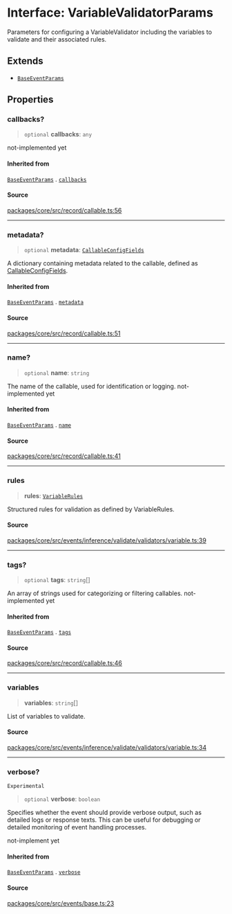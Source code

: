 # Interface: VariableValidatorParams

Parameters for configuring a VariableValidator including the variables to validate and their associated rules.

## Extends

- [`BaseEventParams`](../../../../../base/interfaces/BaseEventParams.md)

## Properties

### callbacks?

> `optional` **callbacks**: `any`

not-implemented yet

#### Inherited from

[`BaseEventParams`](../../../../../base/interfaces/BaseEventParams.md) . [`callbacks`](../../../../../base/interfaces/BaseEventParams.md#callbacks)

#### Source

[packages/core/src/record/callable.ts:56](https://github.com/VictorS67/encre/blob/42c3bddca4be2d23ad959c1c99381eefbf43789c/packages/core/src/record/callable.ts#L56)

***

### metadata?

> `optional` **metadata**: [`CallableConfigFields`](../../../../../../record/callable/type-aliases/CallableConfigFields.md)

A dictionary containing metadata related to the callable, defined as [CallableConfigFields](../../../../../../record/callable/type-aliases/CallableConfigFields.md).

#### Inherited from

[`BaseEventParams`](../../../../../base/interfaces/BaseEventParams.md) . [`metadata`](../../../../../base/interfaces/BaseEventParams.md#metadata)

#### Source

[packages/core/src/record/callable.ts:51](https://github.com/VictorS67/encre/blob/42c3bddca4be2d23ad959c1c99381eefbf43789c/packages/core/src/record/callable.ts#L51)

***

### name?

> `optional` **name**: `string`

The name of the callable, used for identification or logging. not-implemented yet

#### Inherited from

[`BaseEventParams`](../../../../../base/interfaces/BaseEventParams.md) . [`name`](../../../../../base/interfaces/BaseEventParams.md#name)

#### Source

[packages/core/src/record/callable.ts:41](https://github.com/VictorS67/encre/blob/42c3bddca4be2d23ad959c1c99381eefbf43789c/packages/core/src/record/callable.ts#L41)

***

### rules

> **rules**: [`VariableRules`](VariableRules.md)

Structured rules for validation as defined by VariableRules.

#### Source

[packages/core/src/events/inference/validate/validators/variable.ts:39](https://github.com/VictorS67/encre/blob/42c3bddca4be2d23ad959c1c99381eefbf43789c/packages/core/src/events/inference/validate/validators/variable.ts#L39)

***

### tags?

> `optional` **tags**: `string`[]

An array of strings used for categorizing or filtering callables. not-implemented yet

#### Inherited from

[`BaseEventParams`](../../../../../base/interfaces/BaseEventParams.md) . [`tags`](../../../../../base/interfaces/BaseEventParams.md#tags)

#### Source

[packages/core/src/record/callable.ts:46](https://github.com/VictorS67/encre/blob/42c3bddca4be2d23ad959c1c99381eefbf43789c/packages/core/src/record/callable.ts#L46)

***

### variables

> **variables**: `string`[]

List of variables to validate.

#### Source

[packages/core/src/events/inference/validate/validators/variable.ts:34](https://github.com/VictorS67/encre/blob/42c3bddca4be2d23ad959c1c99381eefbf43789c/packages/core/src/events/inference/validate/validators/variable.ts#L34)

***

### verbose?

`Experimental`

> `optional` **verbose**: `boolean`

Specifies whether the event should provide verbose output, such as detailed logs or response texts.
This can be useful for debugging or detailed monitoring of event handling processes.

not-implement yet

#### Inherited from

[`BaseEventParams`](../../../../../base/interfaces/BaseEventParams.md) . [`verbose`](../../../../../base/interfaces/BaseEventParams.md#verbose)

#### Source

[packages/core/src/events/base.ts:23](https://github.com/VictorS67/encre/blob/42c3bddca4be2d23ad959c1c99381eefbf43789c/packages/core/src/events/base.ts#L23)
